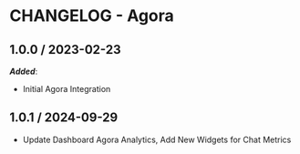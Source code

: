 # CHANGELOG - Agora

## 1.0.0 / 2023-02-23

***Added***:

* Initial Agora Integration

## 1.0.1 / 2024-09-29

* Update Dashboard Agora Analytics, Add New Widgets for Chat Metrics